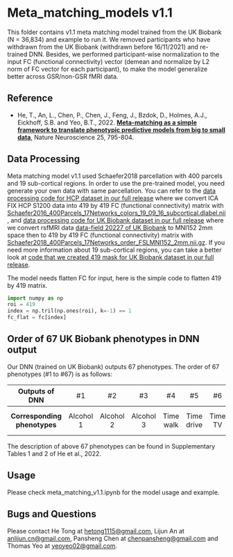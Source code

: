 # Meta_matching_models v1.1
This folder contains  v1.1 meta matching model trained from the UK Biobank (N = 36,834) and example to run it. We removed participants who have withdrawn from the UK Biobank (withdrawn before 16/11/2021) and re-trained DNN. Besides, we performed participant-wise normalization to the input FC (functional connectivity) vector (demean and normalize by L2 norm of FC vector for each participant), to make the model generalize better across GSR/non-GSR fMRI data.


## Reference
+ He, T., An, L., Chen, P., Chen, J., Feng, J., Bzdok, D., Holmes, A.J., Eickhoff, S.B. and Yeo, B.T., 2022. [**Meta-matching as a simple framework to translate phenotypic predictive models from big to small data**](https://doi.org/10.1038/s41593-022-01059-9), Nature Neuroscience 25, 795-804.

## Data Processing
Meta matching model v1.1 used Schaefer2018 parcellation with 400 parcels and 19 sub-cortical regions. In order to use the pre-trained model, you need generate your own data with same parcellation. You can refer to the [data processing code for HCP dataset in our full release](https://github.com/ThomasYeoLab/CBIG/tree/master/stable_projects/predict_phenotypes/He2022_MM/data_processing#step-51-step-5-for-whole-data-processing-code) where we convert ICA FIX HCP S1200 data into 419 by 419 FC (functional connectivity) matrix with [Schaefer2016_400Parcels_17Networks_colors_19_09_16_subcortical.dlabel.nii](https://github.com/ThomasYeoLab/CBIG/blob/master/stable_projects/predict_phenotypes/He2022_MM/data_processing/step5_hcp_data/extra/Schaefer2016_400Parcels_17Networks_colors_19_09_16_subcortical.dlabel.nii), and [data processing code for UK Biobank dataset in our full release](https://github.com/ThomasYeoLab/CBIG/tree/master/stable_projects/predict_phenotypes/He2022_MM/data_processing#step-60-optional) where we convert rsfMRI data [data-field 20227 of UK Biobank](https://biobank.ctsu.ox.ac.uk/crystal/field.cgi?id=20227) to MNI152 2mm space then to 419 by 419 FC (functional connectivity) matrix with [Schaefer2018_400Parcels_17Networks_order_FSLMNI152_2mm.nii.gz](https://github.com/ThomasYeoLab/CBIG/blob/master/stable_projects/predict_phenotypes/He2022_MM/data_processing/step6_experiment_2/ukbb_20227_to_fc419/extra/Schaefer2018_400Parcels_17Networks_order_FSLMNI152_2mm.nii.gz). If you need more information about 19 sub-cortical regions, you can take a better look at [code that we created 419 mask for UK Biobank dataset in our full release](https://github.com/ThomasYeoLab/CBIG/blob/master/stable_projects/predict_phenotypes/He2022_MM/data_processing/step6_experiment_2/ukbb_20227_to_fc419/CBIG_MM_create_FC419_MNI2mm.m).

The model needs flatten FC for input, here is the simple code to flatten 419 by 419 matrix.
```python
import numpy as np
roi = 419
index = np.tril(np.ones(roi), k=-1) == 1
fc_flat = fc[index]
```
## Order of 67 UK Biobank phenotypes in DNN output
Our DNN (trained on UK Biobank) outputs 67 phenotypes. The order of 67 phenotypes (#1 to #67) is as follows:  

|        Outputs of DNN        | <span style="font-weight:normal"> #1 | <span style="font-weight:normal"> #2 | <span style="font-weight:normal"> #3 | <span style="font-weight:normal"> #4 | <span style="font-weight:normal"> #5  | <span style="font-weight:normal"> #6 | <span style="font-weight:normal"> #7  | <span style="font-weight:normal"> #8 | <span style="font-weight:normal"> #9  | <span style="font-weight:normal"> #10 | <span style="font-weight:normal"> #11  | <span style="font-weight:normal"> #12 | <span style="font-weight:normal"> #13  | <span style="font-weight:normal"> #14 | <span style="font-weight:normal"> #15  | <span style="font-weight:normal"> #16 | <span style="font-weight:normal">  #17 | <span style="font-weight:normal">#18 | <span style="font-weight:normal">#19 | <span style="font-weight:normal">#20 | <span style="font-weight:normal">#21 | <span style="font-weight:normal">#22 | <span style="font-weight:normal">#23 | <span style="font-weight:normal">#24 | <span style="font-weight:normal">#25 | <span style="font-weight:normal">#26 | <span style="font-weight:normal">#27 | <span style="font-weight:normal">#28 | <span style="font-weight:normal">#29 | <span style="font-weight:normal">#30 | <span style="font-weight:normal">#31 | <span style="font-weight:normal">#32 | <span style="font-weight:normal">#33 | <span style="font-weight:normal">#34 | <span style="font-weight:normal">#35 |<span style="font-weight:normal"> #36 | <span style="font-weight:normal">#37 |<span style="font-weight:normal"> #38 | <span style="font-weight:normal">#39 |<span style="font-weight:normal"> #40 | <span style="font-weight:normal">#41 | <span style="font-weight:normal">#42 | <span style="font-weight:normal">#43 |<span style="font-weight:normal"> #44 |<span style="font-weight:normal"> #45 |<span style="font-weight:normal"> #46 | <span style="font-weight:normal">#47 | <span style="font-weight:normal">#48 | <span style="font-weight:normal">#49 | <span style="font-weight:normal">#50 |<span style="font-weight:normal"> #51 |<span style="font-weight:normal"> #52 | <span style="font-weight:normal">#53 | <span style="font-weight:normal">#54 | #55 | <span style="font-weight:normal">#56 | <span style="font-weight:normal">#57 | <span style="font-weight:normal">#58 | <span style="font-weight:normal">#59 | <span style="font-weight:normal">#60 | <span style="font-weight:normal">#61 | <span style="font-weight:normal">#62 | <span style="font-weight:normal">#63 | <span style="font-weight:normal">#64 |<span style="font-weight:normal"> #65 | <span style="font-weight:normal">#66 |   <span style="font-weight:normal">   #67 |
|:-----------------------:|:------------------------------------:|:-------:|:-------:|:-------:|:-------:|:-------:|:-------:|:-------:|:-------:|:-------:|:-------:|:-------:|:-------:|:-------:|:-------:|:-------:|:-------:|:-------:|:-------:|:-------:|:-------:|:-------:|:-------:|:-------:|:-------:|:-------:|:-------:|:-------:|:-------:|:-------:|:-------:|:-------:|:-------:|:-------:|:-------:|:-------:|:-------:|:-------:|:-------:|:-------:|:-------:|:-------:|:-------:|:-------:|:-------:|:-------:|:-------:|:-------:|:-------:|:-------:|:-------:|:-------:|:-------:|:-------:|:-------:|:-------:|:-------:|:-------:|:-------:|:-------:|:-------:|:-------:|:-------:|:-------:|:-------:|:-------:|:-------:|
| **Corresponding phenotypes** |             Alcohol 1             |              Alcohol 2               |              Alcohol 3               |              Time walk               |              Time drive               |               Time TV                |                 Sleep                 |               Age edu                |                 Work                  |                Travel                 |               #household               |                 Neuro                 |                Hearing                 |              Fluid Int.               |                Matching                |                  Sex                  |               Matching-o               | Age| Trail-o C1| Trail-o C3| Digit-o C1| Digit-o C6| Sex G C1| Sex G C2| Genetic C1| Cancer C1| Urine C1| Blood C2| Blood C3| Blood C4| Blood C5| Deprive C1| Dur C1| Dur C2| Dur C4| Trail C1| Tower C1| Digit 1| Match| ProMem C1| #Mem C1| Matrix C1| Matrix C2| Matrix C3| Illness C1| Illness C4| Loc C1| Breath C1| Grip C1| ECG C1| ECG C2| ECG C3| ECG C6| Carotid C1| Carotid C5| Bone C1| Bone C3| Body C1| Body C2| Body C3| BP eye C2| BP eye C3| BP eye C4| BP eye C5| BP eye C6| Family C1| Smoke C1 |

The description of above 67 phenotypes can be found in Supplementary Tables 1 and 2 of He et al., 2022. 

## Usage
Please check meta_matching_v1.1.ipynb for the model usage and example.

## Bugs and Questions
Please contact He Tong at hetong1115@gmail.com, Lijun An at anlijun.cn@gmail.com, Pansheng Chen at chenpansheng@gmail.com and Thomas Yeo at yeoyeo02@gmail.com.

